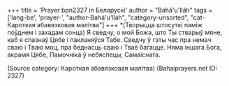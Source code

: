 +++
title = 'Prayer bpn2327 in Беларускі'
author = "Bahá'u'lláh"
tags = ['lang-be', 'prayer-', "author-Bahá'u'lláh", "category-unsorted", "cat-Кароткая абавязковая малітва"]
+++
*(Творыцца штосуткі паміж поўднем і захадам сонца)
Я сведчу, о мой Божа, што Ты стварыў мяне, каб я спазнаў Цябе і пакланяўся Табе. Сведчу ў гэты час пра немач сваю і Тваю моц, пра беднасць сваю і Тваё багацце.
Няма іншага Бога, акрамя Цябе, Памочніка ў небяспецы, Самаіснага.

(Source category: Кароткая абавязковая малітва)
(Bahaiprayers.net ID: 2327)
